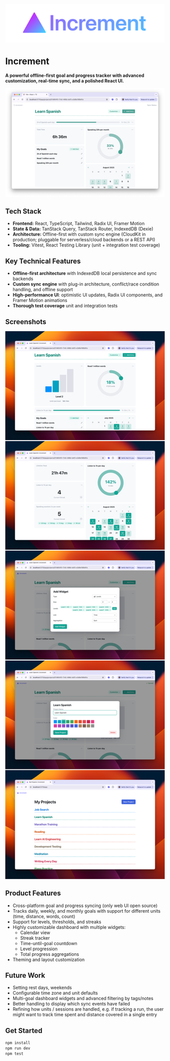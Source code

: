 ![Project banner for increment](./docs/project-banner-lg.png "Increment project banner")

# Increment

**A powerful offline-first goal and progress tracker with advanced customization, real-time sync, and a polished React UI.**  

![Screenshot showing the Increment web dashboard](./docs/screenshot-1.png "Increment goal and time tracking")

## Tech Stack

* **Frontend:** React, TypeScript, Tailwind, Radix UI, Framer Motion  
* **State & Data:** TanStack Query, TanStack Router, IndexedDB (Dexie)  
* **Architecture:** Offline-first with custom sync engine (CloudKit in production; pluggable for serverless/cloud backends or a REST API)  
* **Tooling:** Vitest, React Testing Library (unit + integration test coverage)  

## Key Technical Features

* **Offline-first architecture** with IndexedDB local persistence and sync backends  
* **Custom sync engine** with plug-in architecture, conflict/race condition handling, and offline support
* **High-performance UI**: optimistic UI updates, Radix UI components, and Framer Motion animations  
* **Thorough test coverage** unit and integration tests

## Screenshots

![Screenshot showing the Increment web dashboard](./docs/project-dashboard-1.png "Increment goal and time tracking dashboard overview")
![Screenshot showing the project dashboard with various widgets](./docs/project-dashboard-3.png "Increment project dashboard")
![Screenshot showing a user adding a widget to the Increment dashboard](./docs/add-widget.png "Adding a dashboard widget to Increment")
![Screenshot showing a user editing a project information and color](./docs/edit-project.png "Adding a project to Increment")
![Screenshot showing the user's list of projects in Increment](./docs/projects-list.png "Projects list in Increment")


## Product Features

* Cross-platform goal and progress syncing (only web UI open source)  
* Tracks daily, weekly, and monthly goals with support for different units (time, distance, words, count)  
* Support for levels, thresholds, and streaks  
* Highly customizable dashboard with multiple widgets:
  * Calendar view  
  * Streak tracker  
  * Time-until-goal countdown  
  * Level progression  
  * Total progress aggregations  
* Theming and layout customization

## Future Work

* Setting rest days, weekends
* Configurable time zone and unit defaults  
* Multi-goal dashboard widgets and advanced filtering by tags/notes  
* Better handling to display which sync events have failed
* Refining how units / sessions are handled, e.g. if tracking a run, the user might want to track 
  time spent and distance covered in a single entry

## Get Started

```bash
npm install
npm run dev
npm test
```